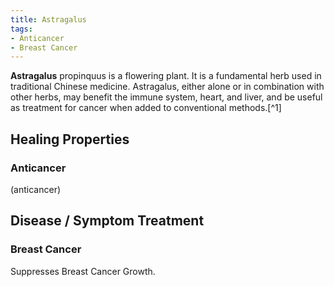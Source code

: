 ```yaml
---
title: Astragalus
tags:
- Anticancer
- Breast Cancer
---
```

**Astragalus** propinquus is a flowering plant. It is a fundamental herb used in traditional Chinese medicine. Astragalus, either alone or in combination with other herbs, may benefit the immune system, heart, and liver, and be useful as treatment for cancer when added to conventional methods.[^1]

## Healing Properties

### Anticancer

(anticancer)

## Disease / Symptom Treatment

### Breast Cancer

Suppresses Breast Cancer Growth.